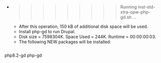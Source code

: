 * >>>>>>>>> Running inst-std-xtra-opw-php-gd.sh ...
  * After this operation, 150 kB of additional disk space will be used.
  * Install php-gd to run Drupal.
  * Disk size = 7598304K. Space Used = 244K. Runtime = 00:00:00:03.
  * The following NEW packages will be installed:
  ```bash
php8.2-gd php-gd
  ```

